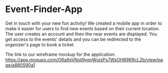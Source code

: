 # Event-Finder-App
Get in touch with your new fun activity! We created a mobile app in order to make it easier for users to find new events based on their current location. The user creates an account and then the near events are displayed. You get access to the events' details and you can be redirected to the organizer's page to book a ticket.

The link to our wireframe mockup for the application: https://app.moqups.com/O6a9sVNot9yqvWujzPs7WsOH89KRcL2b/view/page/a880590a1
